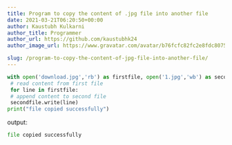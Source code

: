 ```yaml
---
title: Program to copy the content of .jpg file into another file
date: 2021-03-21T06:20:50+00:00
author: Kaustubh Kulkarni
author_title: Programmer
author_url: https://github.com/kaustubhk24
author_image_url: https://www.gravatar.com/avatar/b76fcfc82fc2e8fdc8075636f1735f61?s=200

slug: /program-to-copy-the-content-of-jpg-file-into-another-file/
---
```

```python title="Output"
with open('download.jpg','rb') as firstfile, open('1.jpg','wb') as secondfile:
 # read content from first file
 for line in firstfile:
 # append content to second file
 secondfile.write(line)
print("file copied successfully")
```

output:

```python title="file.py"
file copied successfully

```